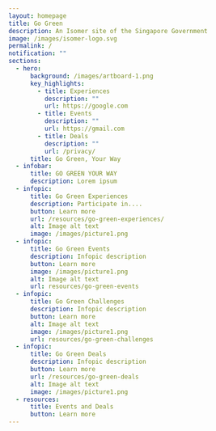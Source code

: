 ```yaml
---
layout: homepage
title: Go Green
description: An Isomer site of the Singapore Government
image: /images/isomer-logo.svg
permalink: /
notification: ""
sections:
  - hero:
      background: /images/artboard-1.png
      key_highlights:
        - title: Experiences
          description: ""
          url: https://google.com
        - title: Events
          description: ""
          url: https://gmail.com
        - title: Deals
          description: ""
          url: /privacy/
      title: Go Green, Your Way
  - infobar:
      title: GO GREEN YOUR WAY
      description: Lorem ipsum
  - infopic:
      title: Go Green Experiences
      description: Participate in....
      button: Learn more
      url: /resources/go-green-experiences/
      alt: Image alt text
      image: /images/picture1.png
  - infopic:
      title: Go Green Events
      description: Infopic description
      button: Learn more
      image: /images/picture1.png
      alt: Image alt text
      url: resources/go-green-events
  - infopic:
      title: Go Green Challenges
      description: Infopic description
      button: Learn more
      alt: Image alt text
      image: /images/picture1.png
      url: resources/go-green-challenges
  - infopic:
      title: Go Green Deals
      description: Infopic description
      button: Learn more
      url: /resources/go-green-deals
      alt: Image alt text
      image: /images/picture1.png
  - resources:
      title: Events and Deals
      button: Learn more
---
```

